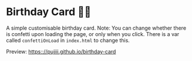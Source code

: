 # Birthday Card 🎈🎂

A simple customisable birthday card. Note: You can change whether there is confetti upon loading the page, or only when you click. There is a var called `confettiOnLoad` in `index.html` to change this.

Preview: [https:://pujiii.github.io/birthday-card](https:://pujiii.github.io/birthday-card)